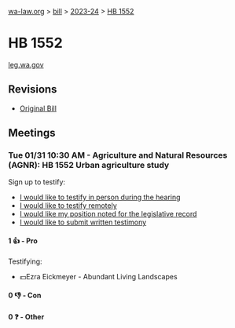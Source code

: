 [wa-law.org](/) > [bill](/bill/) > [2023-24](/bill/2023-24/) > [HB 1552](/bill/2023-24/hb/1552/)

# HB 1552
[leg.wa.gov](https://app.leg.wa.gov/billsummary?BillNumber=1552&Year=2023&Initiative=false)

## Revisions
* [Original Bill](1/)

## Meetings
### Tue 01/31 10:30 AM - Agriculture and Natural Resources (AGNR): HB 1552 Urban agriculture study
Sign up to testify:
* [I would like to testify in person during the hearing](https://app.leg.wa.gov/csi/Testifier/Add?chamber=House&mId=30562&aId=150067&caId=20902&tId=1)
* [I would like to testify remotely](https://app.leg.wa.gov/csi/Testifier/Add?chamber=House&mId=30562&aId=150067&caId=20902&tId=2)
* [I would like my position noted for the legislative record](https://app.leg.wa.gov/csi/Testifier/Add?chamber=House&mId=30562&aId=150067&caId=20902&tId=3)
* [I would like to submit written testimony](https://app.leg.wa.gov/csi/Testifier/Add?chamber=House&mId=30562&aId=150067&caId=20902&tId=4)

#### 1 👍 - Pro
Testifying:
* 💵Ezra Eickmeyer - Abundant Living Landscapes

#### 0 👎 - Con

#### 0 ❓ - Other
